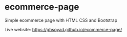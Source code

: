 # ecommerce-page
Simple ecommerce page with HTML CSS and Bootstrap

Live website: https://ghsoyad.github.io/ecommerce-page/